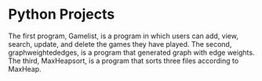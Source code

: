 # Python Projects
The first program, Gamelist, is a program in which users can add, view, search, update, and delete the games they have played.
The second, graphweightededges, is a program that generated graph with edge weights.
The third, MaxHeapsort, is a program that sorts three files according to MaxHeap.

